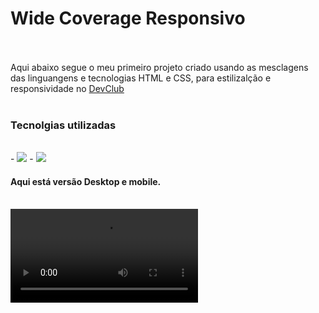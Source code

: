 <h1>Wide Coverage Responsivo</h1>
<br>
<br>
<h2widtch:200px>Aqui abaixo segue o meu primeiro projeto criado usando as mesclagens das linguangens e tecnologias HTML e CSS, para estilizalção e responsividade no <a href=https://rodolfomori.com.br/devclub>DevClub</a> </h2>
<br> 
<br>
<h3>Tecnolgias utilizadas</h3>
<br>
- <img src=https://img.shields.io/badge/HTML5-E34F26?style=for-the-badge&logo=html5&logoColor=white />
- <img src=https://img.shields.io/badge/CSS3-1572B6?style=for-the-badge&logo=css3&logoColor=white />

<h4>Aqui está versão Desktop e mobile.</h4>
<br>
<video src=Gravação de Tela 2024-06-27 222746.mp4 />


# Wide-Coverage-Responsivo
